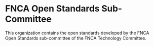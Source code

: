 # FNCA Open Standards Sub-Committee

This organization contains the open standards developed by the FNCA Open Standards sub-committee of the FNCA Technology Committee.
